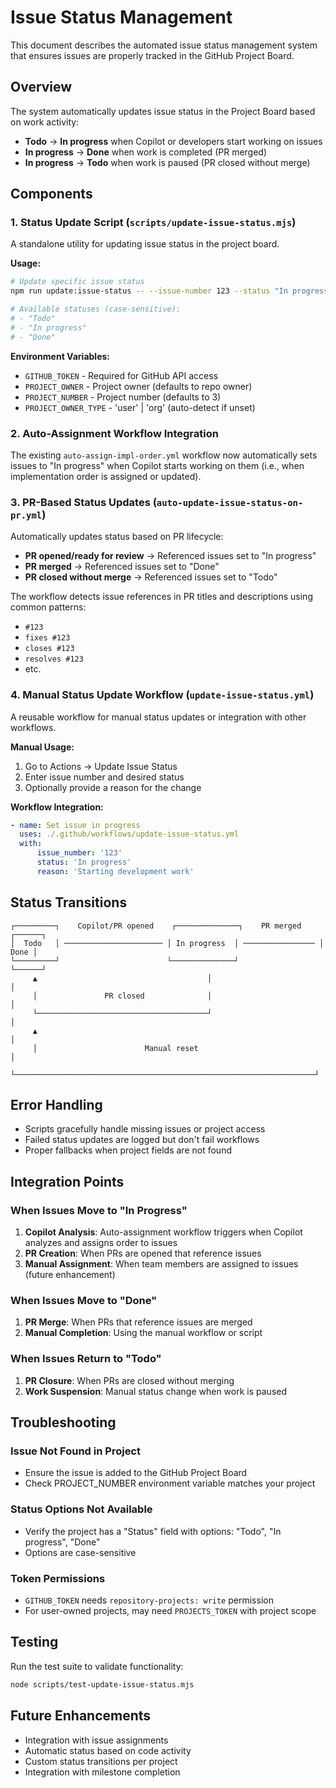 # Issue Status Management

This document describes the automated issue status management system that ensures issues are properly tracked in the GitHub Project Board.

## Overview

The system automatically updates issue status in the Project Board based on work activity:

- **Todo** → **In progress** when Copilot or developers start working on issues
- **In progress** → **Done** when work is completed (PR merged)
- **In progress** → **Todo** when work is paused (PR closed without merge)

## Components

### 1. Status Update Script (`scripts/update-issue-status.mjs`)

A standalone utility for updating issue status in the project board.

**Usage:**

```bash
# Update specific issue status
npm run update:issue-status -- --issue-number 123 --status "In progress"

# Available statuses (case-sensitive):
# - "Todo"
# - "In progress"
# - "Done"
```

**Environment Variables:**

- `GITHUB_TOKEN` - Required for GitHub API access
- `PROJECT_OWNER` - Project owner (defaults to repo owner)
- `PROJECT_NUMBER` - Project number (defaults to 3)
- `PROJECT_OWNER_TYPE` - 'user' | 'org' (auto-detect if unset)

### 2. Auto-Assignment Workflow Integration

The existing `auto-assign-impl-order.yml` workflow now automatically sets issues to "In progress" when Copilot starts working on them (i.e., when implementation order is assigned or updated).

### 3. PR-Based Status Updates (`auto-update-issue-status-on-pr.yml`)

Automatically updates status based on PR lifecycle:

- **PR opened/ready for review** → Referenced issues set to "In progress"
- **PR merged** → Referenced issues set to "Done"
- **PR closed without merge** → Referenced issues set to "Todo"

The workflow detects issue references in PR titles and descriptions using common patterns:

- `#123`
- `fixes #123`
- `closes #123`
- `resolves #123`
- etc.

### 4. Manual Status Update Workflow (`update-issue-status.yml`)

A reusable workflow for manual status updates or integration with other workflows.

**Manual Usage:**

1. Go to Actions → Update Issue Status
2. Enter issue number and desired status
3. Optionally provide a reason for the change

**Workflow Integration:**

```yaml
- name: Set issue in progress
  uses: ./.github/workflows/update-issue-status.yml
  with:
      issue_number: '123'
      status: 'In progress'
      reason: 'Starting development work'
```

## Status Transitions

```
┌─────────┐    Copilot/PR opened    ┌──────────────┐    PR merged    ┌──────┐
│  Todo   │ ────────────────────── │ In progress  │ ──────────────── │ Done │
└─────────┘                        └──────────────┘                  └──────┘
     ▲                                      │                           │
     │               PR closed              │                           │
     └──────────────────────────────────────┘                           │
     ▲                                                                   │
     │                        Manual reset                               │
     └───────────────────────────────────────────────────────────────────┘
```

## Error Handling

- Scripts gracefully handle missing issues or project access
- Failed status updates are logged but don't fail workflows
- Proper fallbacks when project fields are not found

## Integration Points

### When Issues Move to "In Progress"

1. **Copilot Analysis**: Auto-assignment workflow triggers when Copilot analyzes and assigns order to issues
2. **PR Creation**: When PRs are opened that reference issues
3. **Manual Assignment**: When team members are assigned to issues (future enhancement)

### When Issues Move to "Done"

1. **PR Merge**: When PRs that reference issues are merged
2. **Manual Completion**: Using the manual workflow or script

### When Issues Return to "Todo"

1. **PR Closure**: When PRs are closed without merging
2. **Work Suspension**: Manual status change when work is paused

## Troubleshooting

### Issue Not Found in Project

- Ensure the issue is added to the GitHub Project Board
- Check PROJECT_NUMBER environment variable matches your project

### Status Options Not Available

- Verify the project has a "Status" field with options: "Todo", "In progress", "Done"
- Options are case-sensitive

### Token Permissions

- `GITHUB_TOKEN` needs `repository-projects: write` permission
- For user-owned projects, may need `PROJECTS_TOKEN` with project scope

## Testing

Run the test suite to validate functionality:

```bash
node scripts/test-update-issue-status.mjs
```

## Future Enhancements

- Integration with issue assignments
- Automatic status based on code activity
- Custom status transitions per project
- Integration with milestone completion
